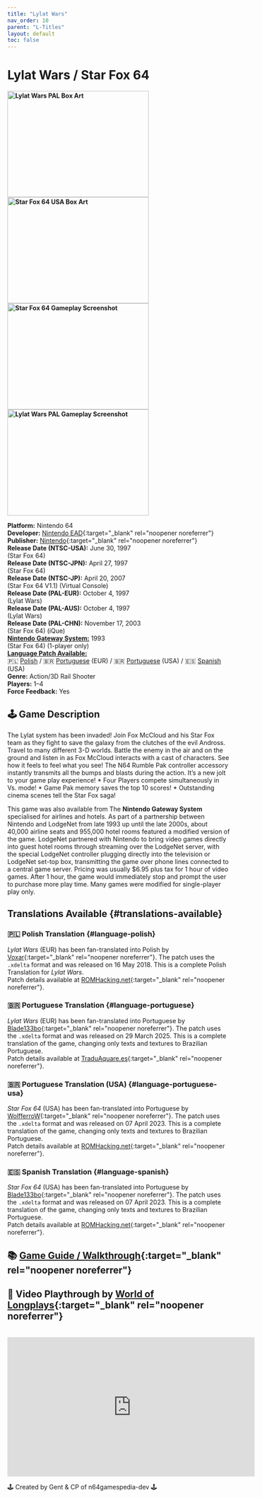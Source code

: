 ```yaml
---
title: "Lylat Wars"
nav_order: 10
parent: "L-Titles"
layout: default
toc: false
---
```


# Lylat Wars / Star Fox 64

<b>
<img src="https://images.launchbox-app.com/59edec4d-2ad0-4539-a6fa-77c9d72e17f6.png" alt="Lylat Wars PAL Box Art" width="320" height="240" />
<img src="https://images.launchbox-app.com/0af04b75-a82b-479b-b48a-47edd0a674e6.jpg" alt="Star Fox 64 USA Box Art" width="320" height="240" />
<img src="https://images.launchbox-app.com/f94fa133-fe13-489a-a996-e59e02fe41bf.png" alt="Star Fox 64 Gameplay Screenshot" width="320" height="240" />
<img src="https://images.launchbox-app.com/cdd4d29f-32e5-4f5c-96e3-0fff8c2f7f17.png" alt="Lylat Wars PAL Gameplay Screenshot" width="320" height="240" />
</b>

**Platform:** Nintendo 64  
**Developer:** [Nintendo EAD](https://en.wikipedia.org/wiki/Nintendo_Entertainment_Analysis_%26_Development){:target="_blank" rel="noopener noreferrer"}  
**Publisher:** [Nintendo](https://en.wikipedia.org/wiki/Nintendo){:target="_blank" rel="noopener noreferrer"}  
**Release Date (NTSC-USA):** June 30, 1997  
(Star Fox 64)  
**Release Date (NTSC-JPN):** April 27, 1997  
(Star Fox 64)  
**Release Date (NTSC-JP):** April 20, 2007  
(Star Fox 64 V1.1) (Virtual Console)  
**Release Date (PAL-EUR):** October 4, 1997  
(Lylat Wars)  
**Release Date (PAL-AUS):** October 4, 1997  
(Lylat Wars)  
**Release Date (PAL-CHN):** November 17, 2003  
(Star Fox 64) (iQue)  
[**Nintendo Gateway System:**](#gateway-system) 1993  
(Star Fox 64) (1-player only)  
[**Language Patch Available:**](#translations-available)<br>
🇵🇱 [Polish](#language-polish) / 🇧🇷 [Portuguese](#language-portuguese) (EUR) / 🇧🇷 [Portuguese](#language-portuguese-usa) (USA) / 🇪🇸 [Spanish](#language-spanish) (USA)  
**Genre:** Action/3D Rail Shooter  
**Players:** 1–4  
**Force Feedback:** Yes  

## 🕹️ Game Description
The Lylat system has been invaded! Join Fox McCloud and his Star Fox team as they fight to save the galaxy from the clutches of the evil Andross. Travel to many different 3-D worlds. Battle the enemy in the air and on the ground and listen in as Fox McCloud interacts with a cast of characters. See how it feels to feel what you see! The N64 Rumble Pak controller accessory instantly transmits all the bumps and blasts during the action. It’s a new jolt to your game play experience! * Four Players compete simultaneously in Vs. mode! * Game Pak memory saves the top 10 scores! * Outstanding cinema scenes tell the Star Fox saga!

<a name="gateway-system"></a>
This game was also available from The **Nintendo Gateway System** specialised for airlines and hotels. As part of a partnership between Nintendo and LodgeNet from late 1993 up until the late 2000s, about 40,000 airline seats and 955,000 hotel rooms featured a modified version of the game. LodgeNet partnered with Nintendo to bring video games directly into guest hotel rooms through streaming over the LodgeNet server, with the special LodgeNet controller plugging directly into the television or LodgeNet set-top box, transmitting the game over phone lines connected to a central game server. Pricing was usually $6.95 plus tax for 1 hour of video games. After 1 hour, the game would immediately stop and prompt the user to purchase more play time. Many games were modified for single-player play only.

## Translations Available {#translations-available}  

### 🇵🇱 Polish Translation {#language-polish}  
*Lylat Wars* (EUR) has been fan-translated into Polish by [Voxar](https://www.romhacking.net/community/5229/){:target="_blank" rel="noopener noreferrer"}. The patch uses the `.xdelta` format and was released on 16 May 2018. This is a complete Polish Translation for *Lylat Wars*.  
Patch details available at [ROMHacking.net](https://www.romhacking.net/translations/4746/){:target="_blank" rel="noopener noreferrer"}.

### 🇧🇷 Portuguese Translation {#language-portuguese}  
*Lylat Wars* (EUR) has been fan-translated into Portuguese by [Blade133bo](https://www.romhacking.net/community/2941/){:target="_blank" rel="noopener noreferrer"}. The patch uses the `.xdelta` format and was released on 29 March 2025. This is a complete translation of the game, changing only texts and textures to Brazilian Portuguese.  
Patch details available at [TraduAquare.es](https://tradusquare.es/proyectos/starfox64/){:target="_blank" rel="noopener noreferrer"}.

### 🇧🇷 Portuguese Translation (USA) {#language-portuguese-usa}  
*Star Fox 64* (USA) has been fan-translated into Portuguese by [WolfferroW](https://www.romhacking.net/community/7287/){:target="_blank" rel="noopener noreferrer"}. The patch uses the `.xdelta` format and was released on 07 April 2023. This is a complete translation of the game, changing only texts and textures to Brazilian Portuguese.  
Patch details available at [ROMHacking.net](https://www.romhacking.net/translations/6906/){:target="_blank" rel="noopener noreferrer"}.

### 🇪🇸 Spanish Translation {#language-spanish}  
*Star Fox 64* (USA) has been fan-translated into Portuguese by [Blade133bo](https://www.romhacking.net/community/2941/){:target="_blank" rel="noopener noreferrer"}. The patch uses the `.xdelta` format and was released on 07 April 2023. This is a complete translation of the game, changing only texts and textures to Brazilian Portuguese.  
Patch details available at [ROMHacking.net](https://www.romhacking.net/translations/2941/){:target="_blank" rel="noopener noreferrer"}.

## 📚 [Game Guide / Walkthrough](https://gamefaqs.gamespot.com/n64/198759-star-fox-64/faqs/23088){:target="_blank" rel="noopener noreferrer"}

## 🎥 Video Playthrough by [World of Longplays](https://www.youtube.com/channel/UCVi6ofFy7QyJJrZ9l0-fwbQ){:target="_blank" rel="noopener noreferrer"}
<br />  
<iframe width="560" height="315" src="https://www.youtube.com/embed/7LzwUL1yUpE" title="Star Fox 64 Longplay" frameborder="0" allowfullscreen></iframe>

🕹️ Created by Gent & CP of n64gamespedia-dev 🕹️  
<!-- Vault Format: n64gamespedia-dev -->  
<!-- Protocol Source: _vault-specs/format-protocol.md -->
